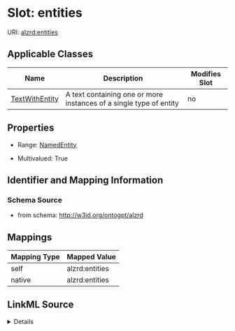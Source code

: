 

# Slot: entities

URI: [alzrd:entities](http://w3id.org/ontogpt/alzrdentities)



<!-- no inheritance hierarchy -->





## Applicable Classes

| Name | Description | Modifies Slot |
| --- | --- | --- |
| [TextWithEntity](TextWithEntity.md) | A text containing one or more instances of a single type of entity |  no  |







## Properties

* Range: [NamedEntity](NamedEntity.md)

* Multivalued: True





## Identifier and Mapping Information







### Schema Source


* from schema: http://w3id.org/ontogpt/alzrd




## Mappings

| Mapping Type | Mapped Value |
| ---  | ---  |
| self | alzrd:entities |
| native | alzrd:entities |




## LinkML Source

<details>
```yaml
name: entities
from_schema: http://w3id.org/ontogpt/alzrd
rank: 1000
alias: entities
owner: TextWithEntity
domain_of:
- TextWithEntity
range: NamedEntity
multivalued: true

```
</details>